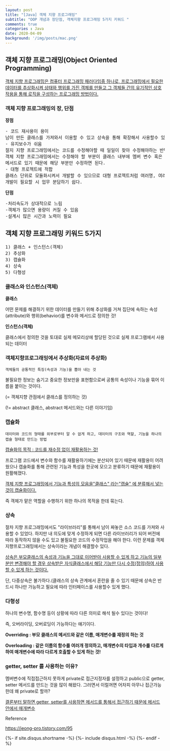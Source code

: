```yaml
---
layout: post
title: "[Java] 객체 지향 프로그래밍"
subtitle: "OOP 개념과 장단점, 객체지향 프로그래밍 5가지 키워드 "
comments: true
categories : Java
date: 2020-04-09
background: '/img/posts/mac.png'
---
```


<h2 class="section-heading">객체 지향 프로그래밍(Object Oriented Programming)</h2>

<p><u>객체 지향 프로그래밍은 컴퓨터 프로그래밍 패러다임중 하나로, 프로그래밍에서 
필요한 데이터를 추상화시켜 상태와 행위를 가진 객체를 만들고 그 객체들 간의 
유기적인 상호작용을 통해 로직을 구성하는 프로그래밍 방법이다.</u></p>

<h3>객체 지향 프로그래밍의 장, 단점</h3>

<p><b>장점</b></p>
<pre>
- 코드 재사용이 용이
남이 만든 클래스를 가져와서 이용할 수 있고 상속을 통해 확장해서 사용할수 있다.
- 유지보수가 쉬움
절지 지향 프로그래밍에서는 코드를 수정해야할 때 일일이 찾아 수정해야하는 반면
객체 지향 프로그래밍에서는 수정해야 할 부분이 클래스 내부에 멤버 변수 혹은
메서드로 있기 때문에 해당 부분만 수정하면 된다.
- 대형 프로젝트에 적합
클래스 단위로 모듈화시켜서 개발할 수 있으므로 대형 프로젝트처럼 여러명, 여러 회사에서
개발이 필요할 시 업무 분담하기 쉽다.
</pre>

<p><b>단점</b></p>
<pre>
-처리속도가 상대적으로 느림
-객체가 많으면 용량이 커질 수 있음
-설계시 많은 시간과 노력이 필요
</pre>

<h2 class="section-heading">객체 지향 프로그래밍 키워드 5가지</h2>
<pre>
1) 클래스 + 인스턴스(객체)
2) 추상화
3) 캡슐화
4) 상속
5) 다형성
</pre>

<h3>클래스와 인스턴스(객체)</h3>
<p><b>클래스</b></p>
<p>어떤 문제를 해결하기 위한 데이터를 만들기 위해 추상화를 거쳐 집단에 속하는
속성(attribute)와 행위(behavior)를 변수와 메서드로 정의한 것!</p>

<p><b>인스턴스(객체)</b></p>
<p>클래스에서 정의한 것을 토대로 실제 메모리상에 할당된 것으로 실제 프로그램에서
사용되는 데이터</p>

<h3>객체지향프로그래밍에서 추상화(자료의 추상화)</h3>

`객체들의 공통적인 특징(속성과 기능)을 뽑아 내는 것`   

<p>불필요한 정보는 숨기고 중요한 정보만을 표현함으로써 공통의 속성이나 기능을 묶어 이름을 붙이는 것이다.</p>
<p>(= 객체지향 관점에서 클래스를 정의하는 것) </p>
<p>(!= abstract 클래스, abstract 메서드와는 다른 이야기임)</p>


<h3>캡슐화</h3>  

`데이터와 코드의 형태를 외부로부터 알 수 없게 하고, 데이터의 구조와 역할, 기능을 하나의 캡슐 형태로 만드는 방법`   

<p><u>캡슐화의 목적 : 코드를 재수정 없이 재활용하는 것!</u></p>
프로그램 코드에서 변수와 함수를 재활용하기에는 분산되어 있기 때문에 재활용이 어려웠으나 
캡슐화를 통해 관련된 기능과 특성을 한곳에 모으고 분류하기 때문에 재활용이 원활해졌다.

<p><u>객체 지향 프로그래밍에서 기능과 특성의 모음을"클래스" 라는"캡슐" 에 분류해서 넣는 것이 캡슐화이다.</u></p>
즉 객체가 맡은 역할을 수행하기 위한 하나의 목적을 한데 묶는다.

<h3>상속</h3>
<p>절차 지향 프로그래밍에서도 "라이브러리"를 통해서 남이 짜놓은 소스 코드를 가져와 
사용할 수 있었다. 하지만 내 의도에 맞게 수정하게 되면 다른 라이브러리가 되어 버전에 따라 
동작하지 않을 수도 있고 불필요한 코드의 수정작업을 해야 한다. 이런 문제를 객체 지향프로그래밍에서는
상속이라는 개념이 해결할수 있다.</p>

<p><u>상속은 부모클래스의 속성과 기능을 그대로 이어받아 사용할 수 있게 하고 기능의
일부분만 변경해야 할 경우 상속받은 자식클래스에서 해당 기능만 다시 수정(정의)하여 사용할 수 있게
하는 것이다.</u></p>

<p>단, 다중상속은 불가하다.(클래스의 상속 관계에서 혼란을 줄 수 있기 때문에 상속은
 반드시 하나만 가능하고 필요에 따라 인터페이스를 사용할수 있게 했다.</p>

<h3>다형성</h3>

<p>하나의 변수명, 함수명 등이 상황에 따라 다른 의미로 해석 될수 있다는 것이다!</p>
즉, 오버라이딩, 오버로딩이 가능하다는 얘기이다.
<p><b>Overriding : 부모 클래스의 메서드와 같은 이름, 매개변수를 재정의 하는 것</b></p>
<p><b>Overloading : 같은 이름의 함수를 여러개 정의하고, 매개변수의 타입과 개수를 다르게 하여 매개변수에 따라 다르게 호출할 수 있게 하는 것!</b></p>

<h3>getter, setter 를 사용하는 이유? </h3>

<p>멤버변수에 직접접근하지 못하게 private로 접근지정자를 설정하고 public으로 
getter, setter 메서드를 만드는 것을 많이 해왔다. 그러면서 이럴꺼면 어차피 아무나
접근가능한데 왜 private로 할까? </p>

<p><u>결론부터 말하면 getter, setter를 사용하면 메서드를 통해서 접근하기 때문에  
메서드 안에서 매개변수</u></p>

<p>Reference</p>
<a href="https://jeong-pro.tistory.com/95">https://jeong-pro.tistory.com/95</a>

{%- if site.disqus.shortname -%}
    {%- include disqus.html -%}
{%- endif -%}

